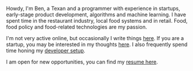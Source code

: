 Howdy, I'm Ben, a Texan and a programmer with experience in startups, early-stage product development, algorithms
and machine learning. I have spent time in the restaurant industry, local food systems and in retail.
Food, food policy and food-related technologies are my passion.

I'm not very active online, but occasionally I write things [here](blog/). If you are a startup,
you may be interested in my thoughts [here](blog/Lessons1.md). I also frequently spend time honing my [developer setup](SETUP.md).

I am open for new opportunities, you can find my [resume here](resume.pdf).
